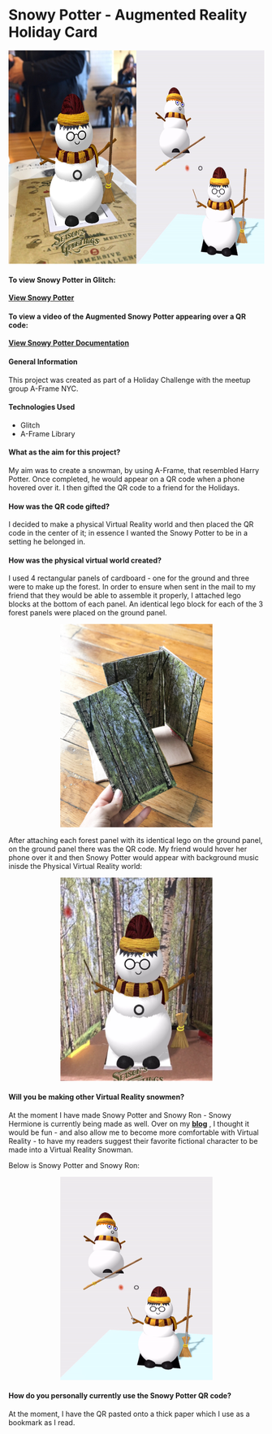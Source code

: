 # Snowy Potter - Augmented Reality Holiday Card
<p align="center">
  <img src="snowypotter.jpeg" height= "420" width="600"/>
</p>

#### To view Snowy Potter in Glitch:
**[View Snowy Potter](https://mysnowman.glitch.me/?)**
#### To view a video of the Augmented Snowy Potter appearing over a QR code:
**[View Snowy Potter Documentation](https://saharafathelbab.github.io/portfolio/documentation/HarryPotterSnowmanDocumentation/HarryPotterInfo.html?)**

#### General Information

This project was created as part of a Holiday Challenge with the meetup group A-Frame NYC.

#### Technologies Used

* Glitch
* A-Frame Library

#### What as the aim for this project?

My aim was to create a snowman, by using A-Frame, that resembled Harry Potter. Once completed, he would appear on a QR code when a phone hovered over it. I then gifted the QR code to a friend for the Holidays.

#### How was the QR code gifted?

I decided to make a physical Virtual Reality world and then placed the QR code in the center of it; in essence I wanted the Snowy Potter to be in a setting he belonged in.

#### How was the physical virtual world created?

I used 4 rectangular panels of cardboard - one for the ground and three were to make up the forest. In order to ensure when sent in the mail to my friend that they would be able to assemble it properly, I attached lego blocks at the bottom of each panel. An identical lego block for each of the 3 forest panels were placed on the ground panel.

<p align="center">
  <img src = "/images/fourpanels.jpg" height= "400" width="300" alt= "forest panels"/>
</p>

After attaching each forest panel with its identical lego on the ground panel, on the ground panel there was the QR code. My friend would hover her phone over it and then Snowy Potter would appear with background music inisde the Physical Virtual Reality world:
<p align="center">
  <img src = "/images/snowypotter.jpg" height= "400" width="300" alt= "snowy potter"/>
</p>

#### Will you be making other Virtual Reality snowmen?

At the moment I have made Snowy Potter and Snowy Ron - Snowy Hermione is currently being made as well. Over on my **[blog](http://saharasdreams.com/2018/12/thinking-outside-box.html)** , I thought it would be fun - and also allow me to become more comfortable with Virtual Reality - to have my readers suggest their favorite fictional character to be made into a Virtual Reality Snowman.

Below is Snowy Potter and Snowy Ron:

<p align="center">
  <img src = "/images/harryron.gif" height= "400" width="300" alt= "ron harry"/>
</p>

#### How do you personally currently use the Snowy Potter QR code?

At the moment, I have the QR pasted onto a thick paper which I use as a bookmark as I read.
